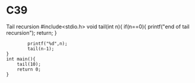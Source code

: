 # C39
Tail recursion 
#include<stdio.h>
void tail(int n){
    if(n==0){
        printf("end of tail recursion");
        return;
    }

            printf("%d",n);
            tail(n-1);
    }
    int main(){
        tail(10);
        return 0;
    }
